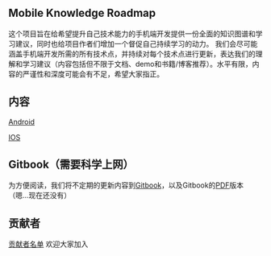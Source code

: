 ## Mobile Knowledge Roadmap
这个项目旨在给希望提升自己技术能力的手机端开发提供一份全面的知识图谱和学习建议，同时也给项目作者们增加一个督促自己持续学习的动力。
我们会尽可能涵盖手机端开发所需的所有技术点，并持续对每个技术点进行更新，表达我们的理解和学习建议（内容包括但不限于文档、demo和书籍/博客推荐）。水平有限，内容的严谨性和深度可能会有不足，希望大家指正。

## 内容
[Android](Android/Overview.md)

[IOS](IOS/Overview.md)

## Gitbook（需要科学上网）
为方便阅读，我们将不定期的更新内容到[Gitbook](https://beacon-1.gitbook.io/mobile-knowledge-roadmap/)，以及Gitbook的[PDF]()版本（嗯...现在还没有）

## 贡献者
[贡献者名单](https://github.com/BeaconForUs/Mobile-Knowledge-Roadmap/wiki/贡献者名单) 欢迎大家加入
